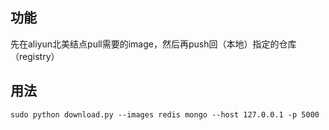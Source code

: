 ## 功能
先在aliyun北美结点pull需要的image，然后再push回（本地）指定的仓库（registry）

## 用法
```
sudo python download.py --images redis mongo --host 127.0.0.1 -p 5000
```